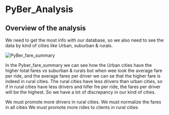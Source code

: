 # PyBer_Analysis

## Overview of the analysis

We need to get the most info with our database, so we also need to see the data by kind of cities like Urban, suburban & rurals.

![PyBer_fare_summary](https://user-images.githubusercontent.com/108448459/188351933-5de1d23e-b243-48e4-9bc1-0ab6b8dfb11d.jpg)

In the Pyber_fare_summary we can see how the Urban cities have the higher total fares vs suburban & rurals
but when wee look the average fare per ride, and the average fares per driver we can se that the higher fare is indeed in rural cities.
The rural cities have less drivers than urban cities, so if in rural cities have less drivers and hifer fre per ride, the fares per driver will be the highest.
So we have a lot of discrepancy in our kind of cities.

We must promote more drivers in rural cities.
We must normalize the fares in all cities
We must promote more rides to clients in rural cities
